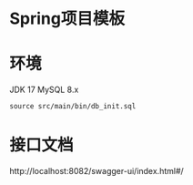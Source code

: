 # Spring项目模板

# 环境
JDK 17
MySQL 8.x

```mysql
source src/main/bin/db_init.sql
```



# 接口文档
http://localhost:8082/swagger-ui/index.html#/